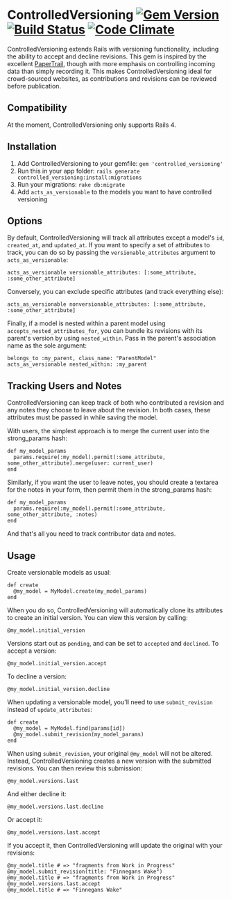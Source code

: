 ControlledVersioning [![Gem Version](https://badge.fury.io/rb/controlled_versioning.png)](http://badge.fury.io/rb/controlled_versioning) [![Build Status](https://travis-ci.org/timothythehuman/controlled_versioning.png?branch=master)](https://travis-ci.org/timothythehuman/controlled_versioning) [![Code Climate](https://codeclimate.com/repos/52f14fbd69568017f9000949/badges/88b0d048286329d8ba82/gpa.png)](https://codeclimate.com/repos/52f14fbd69568017f9000949/feed)
=====================
ControlledVersioning extends Rails with versioning functionality, including the ability to accept and decline revisions. This gem is inspired by the excellent [PaperTrail](https://github.com/airblade/paper_trail), though with more emphasis on controlling incoming data than simply recording it. This makes ControlledVersioning ideal for crowd-sourced websites, as contributions and revisions can be reviewed before publication.

Compatibility
-------------

At the moment, ControlledVersioning only supports Rails 4.

Installation
------------

 1. Add ControlledVersioning to your gemfile: `gem 'controlled_versioning'`
 2. Run this in your app folder: `rails generate controlled_versioning:install:migrations`
 3. Run your migrations: `rake db:migrate`
 4. Add `acts_as_versionable` to the models you want to have controlled versioning
 
Options
-------

By default, ControlledVersioning will track all attributes except a model's `id`, `created_at`, and `updated_at`. If you want to specify a set of attributes to track, you can do so by passing the `versionable_attributes` argument to `acts_as_versionable`:

    acts_as_versionable versionable_attributes: [:some_attribute, :some_other_attribute]
    
Conversely, you can exclude specific attributes (and track everything else):

    acts_as_versionable nonversionable_attributes: [:some_attribute, :some_other_attribute]

Finally, if a model is nested within a parent model using `accepts_nested_attributes_for`, you can bundle its revisions with its parent's version by using `nested_within`. Pass in the parent's association name as the sole argument:

    belongs_to :my_parent, class_name: "ParentModel"
    acts_as_versionable nested_within: :my_parent

Tracking Users and Notes
------------------------

ControlledVersioning can keep track of both who contributed a revision and any notes they choose to leave about the revision. In both cases, these attributes must be passed in while saving the model.

With users, the simplest approach is to merge the current user into the strong_params hash:

    def my_model_params
      params.require(:my_model).permit(:some_attribute, some_other_attribute).merge(user: current_user)
    end

Similarly, if you want the user to leave notes, you should create a textarea for the notes in your form, then permit them in the strong_params hash:

    def my_model_params
      params.require(:my_model).permit(:some_attribute, some_other_attribute, :notes)
    end

And that's all you need to track contributor data and notes.

Usage
-----

Create versionable models as usual:

    def create
      @my_model = MyModel.create(my_model_params)
    end

When you do so, ControlledVersioning will automatically clone its attributes to create an initial version. You can view this version by calling:

    @my_model.initial_version

Versions start out as `pending`, and can be set to `accepted` and `declined`. To accept a version:

    @my_model.initial_version.accept

To decline a version:

    @my_model.initial_version.decline

When updating a versionable model, you'll need to use `submit_revision` instead of `update_attributes`:

    def create
      @my_model = MyModel.find(params[id])
      @my_model.submit_revision(my_model_params)
    end

When using `submit_revision`, your original `@my_model` will not be altered. Instead, ControlledVersioning creates a new version with the submitted revisions. You can then review this submission:

    @my_model.versions.last

And either decline it:

    @my_model.versions.last.decline

Or accept it:

    @my_model.versions.last.accept

If you accept it, then ControlledVersioning will update the original with your revisions:

    @my_model.title # => "fragments from Work in Progress"
    @my_model.submit_revision(title: "Finnegans Wake")
    @my_model.title # => "fragments from Work in Progress"
    @my_model.versions.last.accept
    @my_model.title # => "Finnegans Wake"